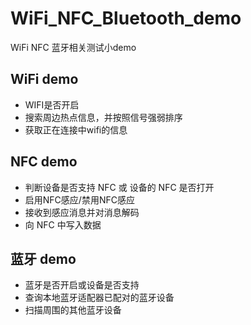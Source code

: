 # WiFi_NFC_Bluetooth_demo
WiFi NFC 蓝牙相关测试小demo

## WiFi demo
- WIFI是否开启
- 搜索周边热点信息，并按照信号强弱排序
- 获取正在连接中wifi的信息

## NFC demo
- 判断设备是否支持 NFC 或 设备的 NFC 是否打开
- 启用NFC感应/禁用NFC感应
- 接收到感应消息并对消息解码
- 向 NFC 中写入数据

## 蓝牙 demo
- 蓝牙是否开启或设备是否支持
- 查询本地蓝牙适配器已配对的蓝牙设备
- 扫描周围的其他蓝牙设备
